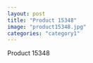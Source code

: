 ```yaml
---
layout: post
title: "Product 15348"
image: "product15348.jpg"
categories: "category1"
---
```

Product 15348
